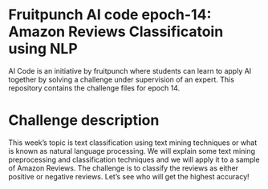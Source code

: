 # Fruitpunch AI code epoch-14: Amazon Reviews Classificatoin using NLP
AI Code is an initiative by fruitpunch where students can learn to apply AI together by solving a challenge under supervision of an expert. This repository contains the challenge files for epoch 14.

# Challenge description
This week’s topic is text classification using text mining techniques or what is known as natural language processing.
We will explain some text mining preprocessing and classification techniques and we will apply it to a sample of Amazon Reviews. The challenge is to classify the reviews as either positive or negative reviews. Let’s see who will get the highest accuracy!
